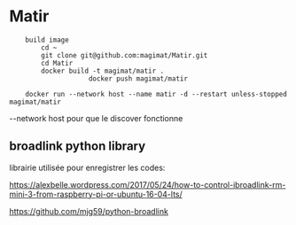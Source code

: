 # Matir

		build image
			cd ~
			git clone git@github.com:magimat/Matir.git
			cd Matir
			docker build -t magimat/matir .
                        docker push magimat/matir

		docker run --network host --name matir -d --restart unless-stopped magimat/matir
		
		
		
--network host pour que le discover fonctionne


## broadlink python library

librairie utilisée pour enregistrer les codes:

https://alexbelle.wordpress.com/2017/05/24/how-to-control-ibroadlink-rm-mini-3-from-raspberry-pi-or-ubuntu-16-04-lts/

https://github.com/mjg59/python-broadlink
